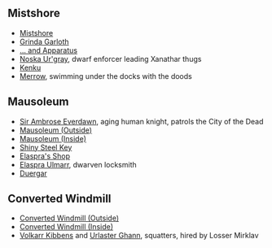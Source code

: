 <script type="module">
    import {init} from "/js/dragon_heist/gm_notes.js";
    init();
</script>

## Mistshore

* [Mistshore](^mistshore.jpg)
* [Grinda Garloth](^Grinda_garloth.jpg)
* [... and Apparatus](^Grinda_garloth_and_apparatus.jpg)
* [Noska Ur'gray](^noska_urgray.jpg), dwarf enforcer leading Xanathar thugs
* [Kenku](^kenku.jpg)
* [Merrow](^noska_urgray.jpg), swimming under the docks with the doods

## Mausoleum

* [Sir Ambrose Everdawn](^sir_ambrose_everdawn.jpg), aging human knight, patrols the City of the Dead
* [Mausoleum (Outside)](^mausoleum_outside.jpg)
* [Mausoleum (Inside)](^mausoleum_inside.jpg)
* [Shiny Steel Key](^shiny_steel_key.jpg)
* [Elaspra's Shop](^elaspras_shop.jpg)
* [Elaspra Ulmarr](^elaspra_ulmarr.jpg), dwarven locksmith
* [Duergar](^duergar.jpg)

## Converted Windmill

* [Converted Windmill (Outside)](^converted_windmill_outside.jpg)
* [Converted Windmill (Inside)](^converted_windmill_inside.jpg)
* [Volkarr Kibbens](^volkarr_kibbens.png) and [Urlaster Ghann](^urlaster_ghann.png), squatters, hired by Losser Mirklav